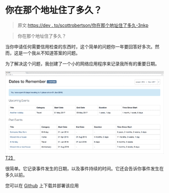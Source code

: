 # 你在那个地址住了多久？

> 原文:[https://dev . to/scottrobertson/你在那个地址住了多久-3nkp](https://dev.to/scottrobertson/how-long-did-you-live-at-that-address-3nkp)

> 你在那个地址住了多久？

当你申请任何需要信用检查的东西时，这个简单的问题你一年要回答好多次。然而，这是一个我从不知道答案的问题。

为了解决这个问题，我创建了一个小的网络应用程序来记录我所有的重要日期。

[![](img/d40e0c359bd4cb10130eacda798e74d6.png)T2】](https://res.cloudinary.com/practicaldev/image/fetch/s--YlKB6AF5--/c_limit%2Cf_auto%2Cfl_progressive%2Cq_auto%2Cw_880/https://s3-eu-west-2.amazonaws.com/scottrobertson-blog/2017/03/687474703a2f2f642e70722f692f517137772b.png)

很简单。它记录事件发生的日期，以及事件持续的时间。它还会告诉你事件发生在多久以前。

您可以在 [Github](https://github.com/scottrobertson/dates) 上下载并部署该应用